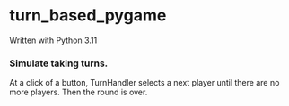 # turn_based_pygame
Written with Python 3.11

### Simulate taking turns.

At a click of a button, TurnHandler selects a next player until there are no more players. Then the round is over.
